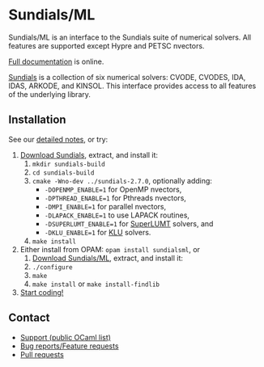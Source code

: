 Sundials/ML
===========

Sundials/ML is an interface to the Sundials suite of numerical solvers.
All features are supported except Hypre and PETSC nvectors.

[Full documentation](http://inria-parkas.github.io/sundialsml/) is online.

[Sundials](http://computation.llnl.gov/casc/sundials/main.html) is a 
collection of six numerical solvers:
CVODE, CVODES, IDA, IDAS, ARKODE, and KINSOL.
This interface provides access to all features of the underlying library.

Installation
------------
See our [detailed notes](http://inria-parkas.github.io/sundialsml/#running), 
or try:

1. [Download Sundials](http://computation.llnl.gov/casc/sundials/download/download.php), extract, and install it:
    1. `mkdir sundials-build`
    2. `cd sundials-build`
    3. `cmake -Wno-dev ../sundials-2.7.0`, optionally adding:
        - `-DOPENMP_ENABLE=1` for OpenMP nvectors,
        - `-DPTHREAD_ENABLE=1` for Pthreads nvectors,
        - `-DMPI_ENABLE=1` for parallel nvectors,
        - `-DLAPACK_ENABLE=1` to use LAPACK routines,
        - `-DSUPERLUMT_ENABLE=1` for 
          [SuperLUMT](http://crd-legacy.lbl.gov/~xiaoye/SuperLU/#superlu_mt) 
          solvers, and
        - `-DKLU_ENABLE=1` for 
          [KLU](http://faculty.cse.tamu.edu/davis/suitesparse.html) solvers.
    4. `make install`
2. Either install from OPAM: `opam install sundialsml`, or
    1. [Download Sundials/ML](https://github.com/inria-parkas/sundialsml/releases), extract, and install it:
    2. `./configure`
    3. `make`
    4. `make install` or `make install-findlib`
3. [Start coding!](http://inria-parkas.github.io/sundialsml/#running)

Contact
-------
* [Support (public OCaml list)](mailto:caml-list@inria.fr?subject=Sundials/ML:)
* [Bug reports/Feature requests](https://github.com/inria-parkas/sundialsml/issues/new)
* [Pull requests](https://github.com/inria-parkas/sundialsml/compare)

